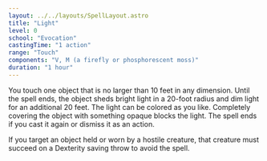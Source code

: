 ```yaml
---
layout: ../../layouts/SpellLayout.astro
title: "Light"
level: 0
school: "Evocation"
castingTime: "1 action"
range: "Touch"
components: "V, M (a firefly or phosphorescent moss)"
duration: "1 hour"
---
```


You touch one object that is no larger than 10 feet in any dimension. Until the spell ends, the object sheds bright light in a 20-foot radius and dim light for an additional 20 feet. The light can be colored as you like. Completely covering the object with something opaque blocks the light. The spell ends if you cast it again or dismiss it as an action.

If you target an object held or worn by a hostile creature, that creature must succeed on a Dexterity saving throw to avoid the spell.
